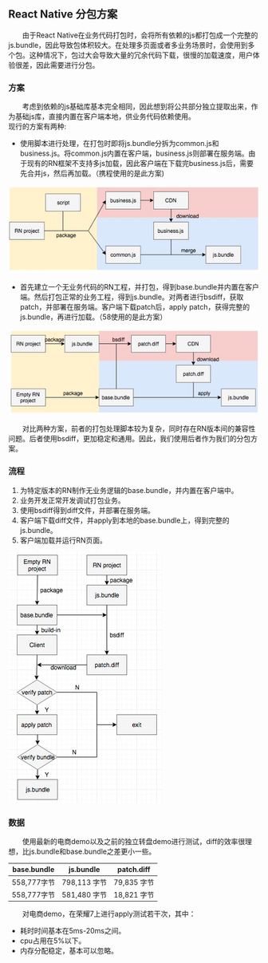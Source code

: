 ## React Native 分包方案  
&emsp;&emsp;由于React Native在业务代码打包时，会将所有依赖的js都打包成一个完整的js.bundle，因此导致包体积较大。在处理多页面或者多业务场景时，会使用到多个包。这种情况下，包过大会导致大量的冗余代码下载，很慢的加载速度，用户体验很差，因此需要进行分包。

### 方案
&emsp;&emsp;考虑到依赖的js基础库基本完全相同，因此想到将公共部分独立提取出来，作为基础js库，直接内置在客户端本地，供业务代码依赖使用。  
现行的方案有两种:
- 使用脚本进行处理，在打包时即将js.bundle分拆为common.js和business.js。将common.js内置在客户端，business.js则部署在服务端。由于现有的RN框架不支持多js加载，因此客户端在下载完business.js后，需要先合并js，然后再加载。（携程使用的是此方案)

![](rn1.jpeg)  

- 首先建立一个无业务代码的RN工程，并打包，得到base.bundle并内置在客户端。然后打包正常的业务工程，得到js.bundle。对两者进行bsdiff，获取patch，并部署在服务端。客户端下载patch后，apply patch，获得完整的js.bundle，再进行加载。（58使用的是此方案）

![](rn2.jpeg)  

&emsp;&emsp;对比两种方案，前者的打包处理脚本较为复杂，同时存在RN版本间的兼容性问题。后者使用bsdiff，更加稳定和通用。因此，我们使用后者作为我们的分包方案。

### 流程
1. 为特定版本的RN制作无业务逻辑的base.bundle，并内置在客户端中。
2. 业务开发正常开发调试打包业务。
3. 使用bsdiff得到diff文件，并部署在服务端。
4. 客户端下载diff文件，并apply到本地的base.bundle上，得到完整的js.bundle。
5. 客户端加载并运行RN页面。  

![](rn3.jpeg)  

### 数据
&emsp;&emsp;使用最新的电商demo以及之前的独立转盘demo进行测试，diff的效率很理想，比js.bundle和base.bundle之差更小一些。  

| base.bundle   | js.bundle     | patch.diff  |
|:-------:|:------:|:-----:|
| 558,777字节     | 798,113 字节 | 79,835 字节 |
| 558,777字节     | 581,480 字节  |   18,821 字节 |

&emsp;&emsp;对电商demo，在荣耀7上进行apply测试若干次，其中：
- 耗时时间基本在5ms-20ms之间。
- cpu占用在5%以下。
- 内存分配稳定，基本可以忽略。
